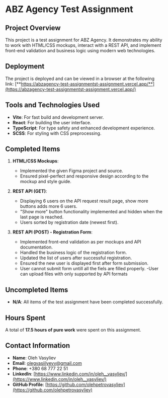 # ABZ Agency Test Assignment

## Project Overview

This project is a test assignment for ABZ Agency. It demonstrates my ability to work with HTML/CSS mockups, interact with a REST API, and implement front-end validation and business logic using modern web technologies.

## Deployment

The project is deployed and can be viewed in a browser at the following link:
[**https://abzagency-test-assignmentst-assignment.vercel.app/**](https://abzagency-test-assignmentst-assignment.vercel.app/)

## Tools and Technologies Used

- **Vite**: For fast build and development server.
- **React**: For building the user interface.
- **TypeScript**: For type safety and enhanced development experience.
- **SCSS**: For styling with CSS preprocessing.

## Completed Items

1. **HTML/CSS Mockups**:

   - Implemented the given Figma project and source.
   - Ensured pixel-perfect and responsive design according to the mockup and style guide.

2. **REST API (GET)**:

   - Displaying 6 users on the API request result page, show more buttons adds more 6 users.
   - "Show more" button functionality implemented and hidden when the last page is reached.
   - Users sorted by registration date (newest first).

3. **REST API (POST) - Registration Form**:

   - Implemented front-end validation as per mockups and API documentation.
   - Handled the business logic of the registration form.
   - Updated the list of users after successful registration.
   - Ensured the new user is displayed first after form submission.
   - User cannot submit form untill all the fiels are filled properly.
     -User can upload files with only supported by API formats

## Uncompleted Items

- **N/A**: All items of the test assignment have been completed successfully.

## Hours Spent

A total of **17.5 hours of pure work** were spent on this assignment.

## Contact Information

- **Name**: Oleh Vasyliev
- **Email**: olegvasiilyevv@gmail.com
- **Phone**: +380 68 777 22 51
- **LinkedIn**: [https://www.linkedin.com/in/oleh__vasyliev/](https://www.linkedin.com/in/oleh__vasyliev/)
- **GitHub Profile**: [https://github.com/olehpetrovasyliev](https://github.com/olehpetrovasyliev)
